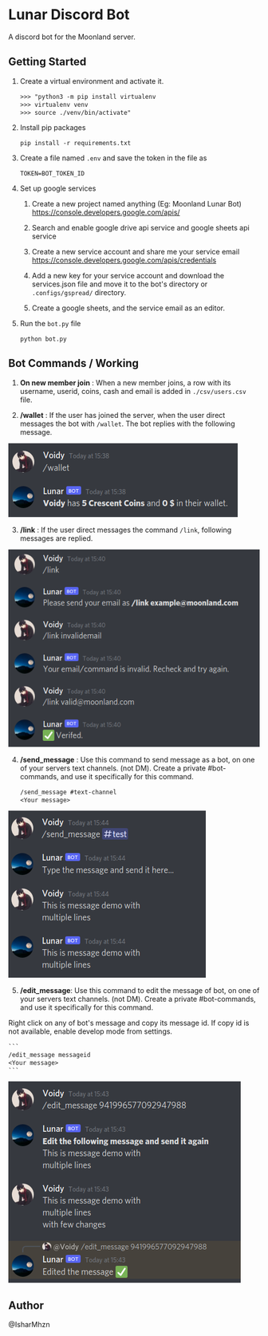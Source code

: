 # Lunar Discord Bot
A discord bot for the Moonland server.

## Getting Started

1. Create a virtual environment and activate it. 
    ```
    >>> "python3 -m pip install virtualenv
    >>> virtualenv venv
    >>> source ./venv/bin/activate"
    ```
2. Install pip packages
    ```
    pip install -r requirements.txt
    ```
3. Create a file named `.env` and save the token in the file as
    ```
    TOKEN=BOT_TOKEN_ID
    ```
4. Set up google services
    1. Create a new project named anything (Eg: Moonland Lunar Bot) https://console.developers.google.com/apis/

    2. Search and enable google drive api service and google sheets api service

    3. Create a new service account and share me your service email https://console.developers.google.com/apis/credentials

    4. Add a new key for your service account and download the services.json file and move it to the bot's directory or `.configs/gspread/` directory.

    5. Create a google sheets, and the service email as an editor.
5. Run the `bot.py` file
    ```
    python bot.py
    ```

## Bot Commands / Working
1. **On new member join** : When a new member joins, a row with its username, userid, coins, cash and email is added in `./csv/users.csv` file.

2. **/wallet** : If the user has joined the server, when the user direct messages the bot with `/wallet`. The bot replies with the following message.

![Wallet Demo](images/wallet.png)

3. **/link** : If the user direct messages the command `/link`, following messages are replied.

![Link Demo](images/link.png)

4. **/send_message** : Use this command to send message as a bot, on one of your servers text channels. (not DM). Create a private #bot-commands, and use it specifically for this command.

    ```
    /send_message #text-channel
    <Your message>
    ```
![Send Message Demo](images/send-message.png)

5. **/edit_message**: Use this command to edit the message of bot, on one of your servers text channels. (not DM). Create a private #bot-commands, and use it specifically for this command.

Right click on any of bot's message and copy its message id. If copy id is not available, enable develop mode from settings.

    ```
    /edit_message messageid
    <Your message>
    ```

![Edit Message Demo](images/edit-message.png)

## Author
@IsharMhzn

